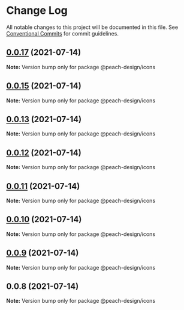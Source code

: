 # Change Log

All notable changes to this project will be documented in this file.
See [Conventional Commits](https://conventionalcommits.org) for commit guidelines.

## [0.0.17](https://github.com/guobaogang/peach-design/compare/@peach-design/icons@0.0.15...@peach-design/icons@0.0.17) (2021-07-14)

**Note:** Version bump only for package @peach-design/icons





## [0.0.15](https://github.com/guobaogang/peach-design/compare/@peach-design/icons@0.0.13...@peach-design/icons@0.0.15) (2021-07-14)

**Note:** Version bump only for package @peach-design/icons





## [0.0.13](https://github.com/guobaogang/peach-design/compare/@peach-design/icons@0.0.12...@peach-design/icons@0.0.13) (2021-07-14)

**Note:** Version bump only for package @peach-design/icons





## [0.0.12](https://github.com/guobaogang/peach-design/compare/@peach-design/icons@0.0.11...@peach-design/icons@0.0.12) (2021-07-14)

**Note:** Version bump only for package @peach-design/icons





## [0.0.11](https://github.com/guobaogang/peach-design/compare/@peach-design/icons@0.0.10...@peach-design/icons@0.0.11) (2021-07-14)

**Note:** Version bump only for package @peach-design/icons





## [0.0.10](https://github.com/guobaogang/peach-design/compare/@peach-design/icons@0.0.9...@peach-design/icons@0.0.10) (2021-07-14)

**Note:** Version bump only for package @peach-design/icons





## [0.0.9](https://github.com/guobaogang/peach-design/compare/@peach-design/icons@0.0.8...@peach-design/icons@0.0.9) (2021-07-14)

**Note:** Version bump only for package @peach-design/icons





## 0.0.8 (2021-07-14)

**Note:** Version bump only for package @peach-design/icons
